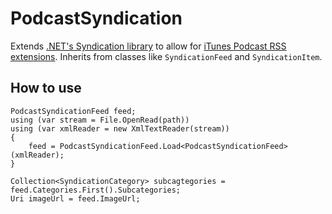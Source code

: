 # PodcastSyndication
Extends [.NET's Syndication library](https://msdn.microsoft.com/en-us/library/system.servicemodel.syndication(v=vs.110).aspx) 
to allow for [iTunes Podcast RSS extensions](https://help.apple.com/itc/podcasts_connect/?lang=en#/itcb54353390). 
Inherits from classes like `SyndicationFeed` and `SyndicationItem`.

## How to use
```
PodcastSyndicationFeed feed;
using (var stream = File.OpenRead(path))
using (var xmlReader = new XmlTextReader(stream))
{
    feed = PodcastSyndicationFeed.Load<PodcastSyndicationFeed>(xmlReader);
}

Collection<SyndicationCategory> subcagtegories = feed.Categories.First().Subcategories;
Uri imageUrl = feed.ImageUrl;
```
